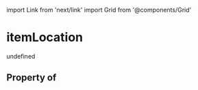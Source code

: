 import Link from 'next/link'
import Grid from '@components/Grid'

# itemLocation

undefined

## Property of



